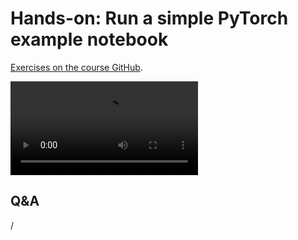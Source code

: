 # Hands-on: Run a simple PyTorch example notebook

[Exercises on the course GitHub](https://github.com/Lumi-supercomputer/Getting_Started_with_AI_workshop/tree/ai-20251009/02_Using_the_LUMI_web_interface).

<!--
[Exercises on the course GitHub](https://github.com/Lumi-supercomputer/Getting_Started_with_AI_workshop/tree/main/02_Using_the_LUMI_web_interface).
-->

<!--
A video recording of the discussion of the solution will follow.
-->

<video src="https://462000265.lumidata.eu/ai-20251008/recordings/E02_Webinterface.mp4" controls="controls"></video>


## Q&A

/
